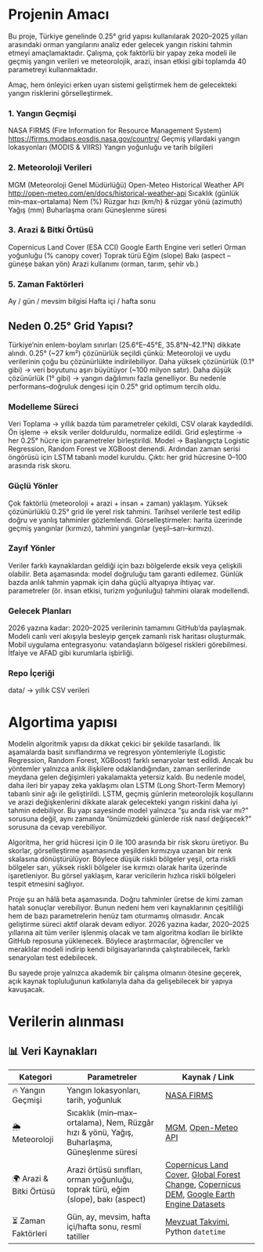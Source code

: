 # Projenin Amacı #

Bu proje, Türkiye genelinde 0.25° grid yapısı kullanılarak 2020–2025 yılları arasındaki orman yangılarını analiz eder gelecek yangın riskini tahmin etmeyi amaçlamaktadır.
Çalışma, çok faktörlü bir yapay zeka modeli ile geçmiş yangın verileri ve meteorolojik, arazi, insan etkisi gibi toplamda 40 parametreyi kullanmaktadır.

Amaç, hem önleyici erken uyarı sistemi geliştirmek hem de gelecekteki yangın risklerini görselleştirmek.


### 1. Yangın Geçmişi
NASA FIRMS (Fire Information for Resource Management System)
https://firms.modaps.eosdis.nasa.gov/country/
Geçmiş yıllardaki yangın lokasyonları (MODIS & VIIRS)
Yangın yoğunluğu ve tarih bilgileri

### 2. Meteoroloji Verileri
MGM (Meteoroloji Genel Müdürlüğü)
Open-Meteo Historical Weather API
http://open-meteo.com/en/docs/historical-weather-api
Sıcaklık (günlük min–max–ortalama)
Nem (%)
Rüzgar hızı (km/h) & rüzgar yönü (azimuth)
Yağış (mm)
Buharlaşma oranı
Güneşlenme süresi

### 3. Arazi & Bitki Örtüsü

Copernicus Land Cover (ESA CCI)
Google Earth Engine veri setleri
Orman yoğunluğu (% canopy cover)
Toprak türü
Eğim (slope)
Bakı (aspect – güneşe bakan yön)
Arazi kullanımı (orman, tarım, şehir vb.)

### 5. Zaman Faktörleri
Ay / gün / mevsim bilgisi
Hafta içi / hafta sonu

## Neden 0.25° Grid Yapısı?

Türkiye’nin enlem-boylam sınırları (25.6°E–45°E, 35.8°N–42.1°N) dikkate alındı.
0.25° (~27 km²) çözünürlük seçildi çünkü:
Meteoroloji ve uydu verilerinin çoğu bu çözünürlükte indirilebiliyor.
Daha yüksek çözünürlük (0.1° gibi) → veri boyutunu aşırı büyütüyor (~100 milyon satır).
Daha düşük çözünürlük (1° gibi) → yangın dağılımını fazla genelliyor.
Bu nedenle performans–doğruluk dengesi için 0.25° grid optimum tercih oldu.

### Modelleme Süreci

Veri Toplama → yıllık bazda tüm parametreler çekildi, CSV olarak kaydedildi.
Ön işleme → eksik veriler dolduruldu, normalize edildi.
Grid eşleştirme → her 0.25° hücre için parametreler birleştirildi.
Model →
Başlangıçta Logistic Regression, Random Forest ve XGBoost denendi.
Ardından zaman serisi öngörüsü için LSTM tabanlı model kuruldu.
Çıktı: her grid hücresine 0–100 arasında risk skoru.

### Güçlü Yönler

Çok faktörlü (meteoroloji + arazi + insan + zaman) yaklaşım.
Yüksek çözünürlüklü 0.25° grid ile yerel risk tahmini.
Tarihsel verilerle test edilip doğru ve yanlış tahminler gözlemlendi.
Görselleştirmeler: harita üzerinde geçmiş yangınlar (kırmızı), tahmini yangınlar (yeşil–sarı–kırmızı).

### Zayıf Yönler

Veriler farklı kaynaklardan geldiği için bazı bölgelerde eksik veya çelişkili olabilir.
Beta aşamasında: model doğruluğu tam garanti edilemez.
Günlük bazda anlık tahmin yapmak için daha güçlü altyapıya ihtiyaç var.
parametreler (ör. insan etkisi, turizm yoğunluğu) tahmini olarak modellendi.

### Gelecek Planları
2026 yazına kadar: 2020–2025 verilerinin tamamını GitHub’da paylaşmak.
Modeli canlı veri akışıyla besleyip gerçek zamanlı risk haritası oluşturmak.
Mobil uygulama entegrasyonu: vatandaşların bölgesel riskleri görebilmesi.
İtfaiye ve AFAD gibi kurumlarla işbirliği.

 
 ### Repo İçeriği

data/ → yıllık CSV verileri

# Algortima yapısı 

Modelin algoritmik yapısı da dikkat çekici bir şekilde tasarlandı. İlk aşamalarda basit sınıflandırma ve regresyon yöntemleriyle (Logistic Regression, Random Forest, XGBoost) farklı senaryolar test edildi. Ancak bu yöntemler yalnızca anlık ilişkilere odaklandığından, zaman serilerinde meydana gelen değişimleri yakalamakta yetersiz kaldı. Bu nedenle model, daha ileri bir yapay zeka yaklaşımı olan LSTM (Long Short-Term Memory) tabanlı sinir ağı ile geliştirildi. LSTM, geçmiş günlerin meteorolojik koşullarını ve arazi değişkenlerini dikkate alarak gelecekteki yangın riskini daha iyi tahmin edebiliyor. Bu yapı sayesinde model yalnızca “şu anda risk var mı?” sorusuna değil, aynı zamanda “önümüzdeki günlerde risk nasıl değişecek?” sorusuna da cevap verebiliyor.

Algoritma, her grid hücresi için 0 ile 100 arasında bir risk skoru üretiyor. Bu skorlar, görselleştirme aşamasında yeşilden kırmızıya uzanan bir renk skalasına dönüştürülüyor. Böylece düşük riskli bölgeler yeşil, orta riskli bölgeler sarı, yüksek riskli bölgeler ise kırmızı olarak harita üzerinde işaretleniyor. Bu görsel yaklaşım, karar vericilerin hızlıca riskli bölgeleri tespit etmesini sağlıyor.

Proje şu an hâlâ beta aşamasında. Doğru tahminler üretse de kimi zaman hatalı sonuçlar verebiliyor. Bunun nedeni hem veri kaynaklarının çeşitliliği hem de bazı parametrelerin henüz tam oturmamış olmasıdır. Ancak geliştirme süreci aktif olarak devam ediyor. 2026 yazına kadar, 2020–2025 yıllarına ait tüm veriler işlenmiş olacak ve tam algoritma kodları ile birlikte GitHub reposuna yüklenecek. Böylece araştırmacılar, öğrenciler ve meraklılar modeli indirip kendi bilgisayarlarında çalıştırabilecek, farklı senaryoları test edebilecek.

Bu sayede proje yalnızca akademik bir çalışma olmanın ötesine geçerek, açık kaynak topluluğunun katkılarıyla daha da gelişebilecek bir yapıya kavuşacak.


# Verilerin alınması 

## 📊 Veri Kaynakları

| Kategori | Parametreler | Kaynak / Link |
|----------|--------------|----------------|
| 🔥 Yangın Geçmişi | Yangın lokasyonları, tarih, yoğunluk | [NASA FIRMS](https://firms.modaps.eosdis.nasa.gov/country/) |
| 🌦️ Meteoroloji | Sıcaklık (min–max–ortalama), Nem, Rüzgâr hızı & yönü, Yağış, Buharlaşma, Güneşlenme süresi | [MGM](https://www.mgm.gov.tr/), [Open-Meteo API](https://open-meteo.com/en/docs/historical-weather-api) |
| 🌍 Arazi & Bitki Örtüsü | Arazi örtüsü sınıfları, orman yoğunluğu, toprak türü, eğim (slope), bakı (aspect) | [Copernicus Land Cover](https://land.copernicus.eu/pan-european/corine-land-cover), [Global Forest Change](https://earthenginepartners.appspot.com/science-2013-global-forest), [Copernicus DEM](https://registry.opendata.aws/copernicus-dem/), [Google Earth Engine Datasets](https://developers.google.com/earth-engine/datasets) |
| ⏳ Zaman Faktörleri | Gün, ay, mevsim, hafta içi/hafta sonu, resmî tatiller | [Mevzuat Takvimi](https://www.mevzuat.gov.tr/), Python `datetime` |
